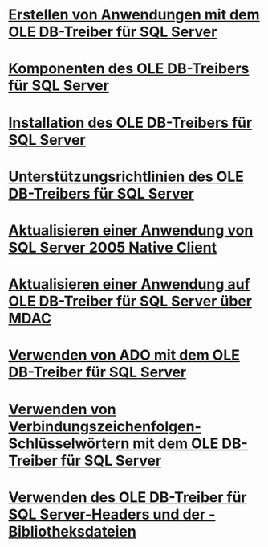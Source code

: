 # [Erstellen von Anwendungen mit dem OLE DB-Treiber für SQL Server](building-applications-with-oledb-driver-for-sql-server.md)
# [Komponenten des OLE DB-Treibers für SQL Server](components-of-oledb-driver-for-sql-server.md)
# [Installation des OLE DB-Treibers für SQL Server](installing-oledb-driver-for-sql-server.md)
# [Unterstützungsrichtlinien des OLE DB-Treibers für SQL Server](support-policies-for-oledb-driver-for-sql-server.md)
# [Aktualisieren einer Anwendung von SQL Server 2005 Native Client](updating-an-application-from-sql-server-2005-native-client.md)
# [Aktualisieren einer Anwendung auf OLE DB-Treiber für SQL Server über MDAC](updating-an-application-to-oledb-driver-for-sql-server-from-mdac.md)
# [Verwenden von ADO mit dem OLE DB-Treiber für SQL Server](using-ado-with-oledb-driver-for-sql-server.md)
# [Verwenden von Verbindungszeichenfolgen-Schlüsselwörtern mit dem OLE DB-Treiber für SQL Server](using-connection-string-keywords-with-oledb-driver-for-sql-server.md)
# [Verwenden des OLE DB-Treiber für SQL Server-Headers und der -Bibliotheksdateien](using-the-oledb-driver-for-sql-server-header-and-library-files.md)
